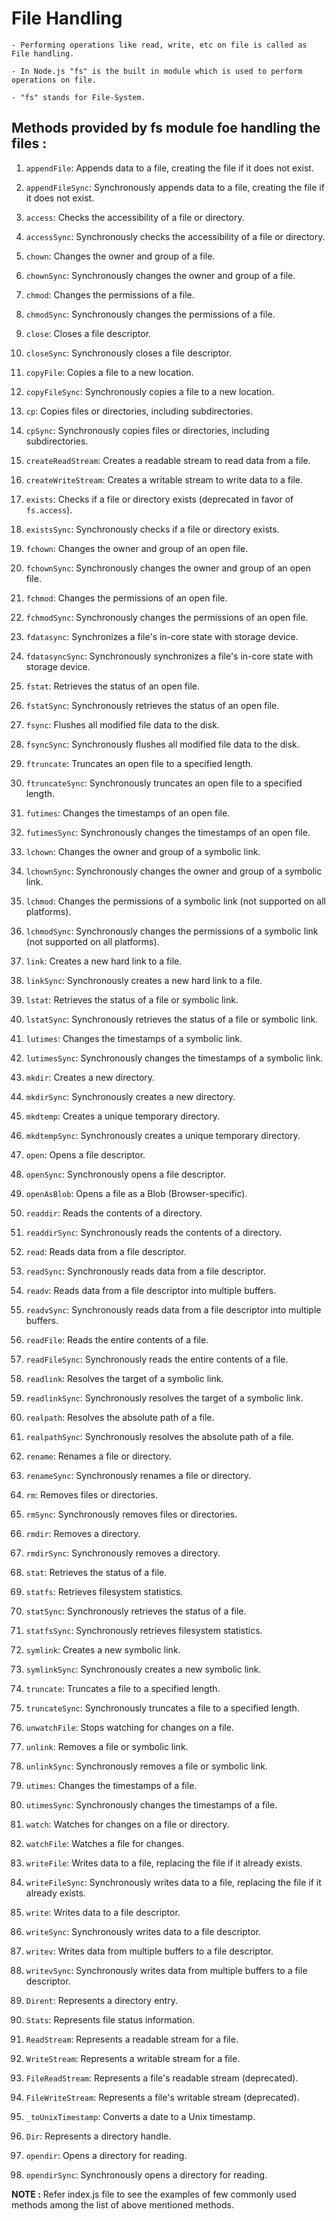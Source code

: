 # File Handling 

    - Performing operations like read, write, etc on file is called as File handling.

    - In Node.js "fs" is the built in module which is used to perform operations on file.

    - "fs" stands for File-System.

## Methods provided by fs module foe handling the files : 

1. `appendFile`: Appends data to a file, creating the file if it does not exist.

2. `appendFileSync`: Synchronously appends data to a file, creating the file if it does not exist.

3. `access`: Checks the accessibility of a file or directory.

4. `accessSync`: Synchronously checks the accessibility of a file or directory.

5. `chown`: Changes the owner and group of a file.

6. `chownSync`: Synchronously changes the owner and group of a file.

7. `chmod`: Changes the permissions of a file.

8. `chmodSync`: Synchronously changes the permissions of a file.

9. `close`: Closes a file descriptor.

10. `closeSync`: Synchronously closes a file descriptor.

11. `copyFile`: Copies a file to a new location.

12. `copyFileSync`: Synchronously copies a file to a new location.

13. `cp`: Copies files or directories, including subdirectories.

14. `cpSync`: Synchronously copies files or directories, including subdirectories.

15. `createReadStream`: Creates a readable stream to read data from a file.

16. `createWriteStream`: Creates a writable stream to write data to a file.

17. `exists`: Checks if a file or directory exists (deprecated in favor of `fs.access`).

18. `existsSync`: Synchronously checks if a file or directory exists.

19. `fchown`: Changes the owner and group of an open file.

20. `fchownSync`: Synchronously changes the owner and group of an open file.

21. `fchmod`: Changes the permissions of an open file.

22. `fchmodSync`: Synchronously changes the permissions of an open file.

23. `fdatasync`: Synchronizes a file's in-core state with storage device.

24. `fdatasyncSync`: Synchronously synchronizes a file's in-core state with storage device.

25. `fstat`: Retrieves the status of an open file.

26. `fstatSync`: Synchronously retrieves the status of an open file.

27. `fsync`: Flushes all modified file data to the disk.

28. `fsyncSync`: Synchronously flushes all modified file data to the disk.

29. `ftruncate`: Truncates an open file to a specified length.

30. `ftruncateSync`: Synchronously truncates an open file to a specified length.

31. `futimes`: Changes the timestamps of an open file.

32. `futimesSync`: Synchronously changes the timestamps of an open file.

33. `lchown`: Changes the owner and group of a symbolic link.

34. `lchownSync`: Synchronously changes the owner and group of a symbolic link.

35. `lchmod`: Changes the permissions of a symbolic link (not supported on all platforms).

36. `lchmodSync`: Synchronously changes the permissions of a symbolic link (not supported on all platforms).

37. `link`: Creates a new hard link to a file.

38. `linkSync`: Synchronously creates a new hard link to a file.

39. `lstat`: Retrieves the status of a file or symbolic link.

40. `lstatSync`: Synchronously retrieves the status of a file or symbolic link.

41. `lutimes`: Changes the timestamps of a symbolic link.

42. `lutimesSync`: Synchronously changes the timestamps of a symbolic link.

43. `mkdir`: Creates a new directory.

44. `mkdirSync`: Synchronously creates a new directory.

45. `mkdtemp`: Creates a unique temporary directory.

46. `mkdtempSync`: Synchronously creates a unique temporary directory.

47. `open`: Opens a file descriptor.

48. `openSync`: Synchronously opens a file descriptor.

49. `openAsBlob`: Opens a file as a Blob (Browser-specific).

50. `readdir`: Reads the contents of a directory.

51. `readdirSync`: Synchronously reads the contents of a directory.

52. `read`: Reads data from a file descriptor.

53. `readSync`: Synchronously reads data from a file descriptor.

54. `readv`: Reads data from a file descriptor into multiple buffers.

55. `readvSync`: Synchronously reads data from a file descriptor into multiple buffers.

56. `readFile`: Reads the entire contents of a file.

57. `readFileSync`: Synchronously reads the entire contents of a file.

58. `readlink`: Resolves the target of a symbolic link.

59. `readlinkSync`: Synchronously resolves the target of a symbolic link.

60. `realpath`: Resolves the absolute path of a file.

61. `realpathSync`: Synchronously resolves the absolute path of a file.

62. `rename`: Renames a file or directory.

63. `renameSync`: Synchronously renames a file or directory.

64. `rm`: Removes files or directories.

65. `rmSync`: Synchronously removes files or directories.

66. `rmdir`: Removes a directory.

67. `rmdirSync`: Synchronously removes a directory.

68. `stat`: Retrieves the status of a file.

69. `statfs`: Retrieves filesystem statistics.

70. `statSync`: Synchronously retrieves the status of a file.

71. `statfsSync`: Synchronously retrieves filesystem statistics.

72. `symlink`: Creates a new symbolic link.

73. `symlinkSync`: Synchronously creates a new symbolic link.

74. `truncate`: Truncates a file to a specified length.

75. `truncateSync`: Synchronously truncates a file to a specified length.

76. `unwatchFile`: Stops watching for changes on a file.

77. `unlink`: Removes a file or symbolic link.

78. `unlinkSync`: Synchronously removes a file or symbolic link.

79. `utimes`: Changes the timestamps of a file.

80. `utimesSync`: Synchronously changes the timestamps of a file.

81. `watch`: Watches for changes on a file or directory.

82. `watchFile`: Watches a file for changes.

83. `writeFile`: Writes data to a file, replacing the file if it already exists.

84. `writeFileSync`: Synchronously writes data to a file, replacing the file if it already exists.

85. `write`: Writes data to a file descriptor.

86. `writeSync`: Synchronously writes data to a file descriptor.

87. `writev`: Writes data from multiple buffers to a file descriptor.

88. `writevSync`: Synchronously writes data from multiple buffers to a file descriptor.

89. `Dirent`: Represents a directory entry.

90. `Stats`: Represents file status information.

91. `ReadStream`: Represents a readable stream for a file.

92. `WriteStream`: Represents a writable stream for a file.

93. `FileReadStream`: Represents a file's readable stream (deprecated).

94. `FileWriteStream`: Represents a file's writable stream (deprecated).

95. `_toUnixTimestamp`: Converts a date to a Unix timestamp.

96. `Dir`: Represents a directory handle.

97. `opendir`: Opens a directory for reading.

98. `opendirSync`: Synchronously opens a directory for reading.

__NOTE :__ Refer index.js file to see the examples of few commonly used methods among the list of above mentioned methods.